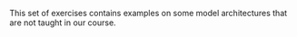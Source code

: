 This set of exercises contains examples on some model architectures that are not taught in our course.

